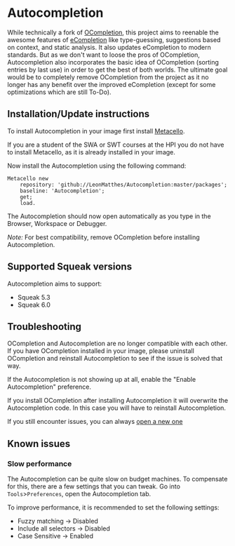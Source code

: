# Autocompletion
While technically a fork of [OCompletion](https://www.squeaksource.com/OCompletion.html), this project aims to reenable the awesome features of [eCompletion](http://uncomplex.net/ecompletion/) like type-guessing, suggestions based on context, and static analysis. 
It also updates eCompletion to modern standards.
But as we don't want to loose the pros of OCompletion, Autocompletion also incorporates the basic idea of OCompletion (sorting entries by last use) in order to get the best of both worlds.
The ultimate goal would be to completely remove OCompletion from the project as it no longer has any benefit over the improved eCompletion (except for some optimizations which are still To-Do).

## Installation/Update instructions
To install Autocompletion in your image first install [Metacello](https://github.com/Metacello/metacello).

If you are a student of the SWA or SWT courses at the HPI you do not have to install Metacello, as it is already installed in your image.

Now install the Autocompletion using the following command:
```smalltalk
Metacello new
	repository: 'github://LeonMatthes/Autocompletion:master/packages';
	baseline: 'Autocompletion';
	get;
	load.
```

The Autocompletion should now open automatically as you type in the Browser, Workspace or Debugger.

*Note:* For best compatibility, remove OCompletion before installing Autocompletion.

## Supported Squeak versions
Autocompletion aims to support:
- Squeak 5.3
- Squeak 6.0

## Troubleshooting
OCompletion and Autocompletion are no longer compatible with each other.
If you have OCompletion installed in your image, please uninstall OCompletion and reinstall Autocompletion to see if the issue is solved that way.

If the Autocompletion is not showing up at all, enable the "Enable Autocompletion" preference.

If you install OCompletion after installing Autocompletion it will overwrite the Autocompletion code.
In this case you will have to reinstall Autocompletion.

If you still encounter issues, you can always [open a new one](https://github.com/MrModder/Autocompletion/issues/new)

## Known issues
### Slow performance
The Autocompletion can be quite slow on budget machines. To compensate for this, there are a few settings that you can tweak.
Go into `Tools`>`Preferences`, open the Autocompletion tab.

To improve performance, it is recommended to set the following settings:
  * Fuzzy matching -> Disabled
  * Include all selectors -> Disabled
  * Case Sensitive -> Enabled
